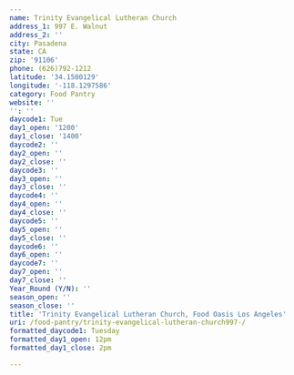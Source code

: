 ```yaml
---
name: Trinity Evangelical Lutheran Church
address_1: 997 E. Walnut
address_2: ''
city: Pasadena
state: CA
zip: '91106'
phone: (626)792-1212
latitude: '34.1500129'
longitude: '-118.1297586'
category: Food Pantry
website: ''
'': ''
daycode1: Tue
day1_open: '1200'
day1_close: '1400'
daycode2: ''
day2_open: ''
day2_close: ''
daycode3: ''
day3_open: ''
day3_close: ''
daycode4: ''
day4_open: ''
day4_close: ''
daycode5: ''
day5_open: ''
day5_close: ''
daycode6: ''
day6_open: ''
daycode7: ''
day7_open: ''
day7_close: ''
Year_Round (Y/N): ''
season_open: ''
season_close: ''
title: 'Trinity Evangelical Lutheran Church, Food Oasis Los Angeles'
uri: /food-pantry/trinity-evangelical-lutheran-church997-/
formatted_daycode1: Tuesday
formatted_day1_open: 12pm
formatted_day1_close: 2pm

---
```

